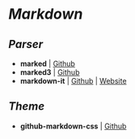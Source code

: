 # _Markdown_

## _Parser_

- **marked** | [Github](https://github.com/chjj/marked)
- **marked3** | [Github](https://github.com/egoist/marked3)
- **markdown-it** | [Github](https://github.com/markdown-it/markdown-it) | [Website](https://markdown-it.github.io/)


## _Theme_

- **github-markdown-css** | [Github](https://github.com/sindresorhus/github-markdown-css)